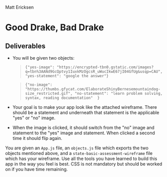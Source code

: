 Matt Ericksen
# Good Drake, Bad Drake

## Deliverables

- You will be given two objects:

   > `{"yes-image": "https://encrypted-tbn0.gstatic.com/images?q=tbn%3AANd9GcQptvy1IuxkMzOgcsR_uWucIkwE67jI04GfUg&usqp=CAU", "yes-statement": "google the answer"}`
   
   > `{"no-image": "https://thumbs.gfycat.com/ElaborateShinyBernesemountaindog-size_restricted.gif", "no-statement": "learn problem solving, syntax, reading documentation"  }`

- Your goal is to make your app look like the attached wireframe. There should be a statement and underneath that statement is the applicable "yes" or "no" image. 

- When the image is clicked, it should switch from the "no" image and statement to the "yes" image and statement. When clicked a second time it should flip again. 

You are given an `App.js` file, an `objects.js` file which exports the two objects mentioned above, and a `state-basic-assessment-wireframe` file which has your wireframe. Use all the tools you have learned to build this app in the way you feel is best. CSS is not mandatory but should be worked on if you have time remaining.